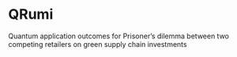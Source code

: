 # QRumi
Quantum application outcomes for Prisoner’s dilemma between two competing
retailers on green supply chain investments

